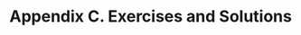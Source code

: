 # Appendix C. Exercises and Solutions

<!-- TODO: There should be some exercises for the reader and put the solutions here. 
Ideally, place the solutions in random order to avoid the reader from 
inadvertently reading the next solution to their problem.  -->

